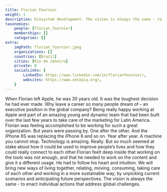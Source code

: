 ```yaml
---
title: Florian Fournier
weight: 1
description: Ecosystem development. The vision is always the same - to enact individual actions that address global challenges.
taxonomies:
    people: [florian_fournier]
    memberships: []
    categories: []
extra:
    imgPath: florian_fournier.jpeg
    organizations: []
    countries: [Brazil]
    cities: [Rio de Janeiro]
    private: 0
    socialLinks: {
        LinkedIn: https://www.linkedin.com/in/florianfournier/,
        websites: https://www.ootopia.org/,
    }
---
```


When Florian left Apple, he was 30 years old. It was the toughest decision he had ever made. Why leave a career so many people dream of – an executive position in the global company? Being really happy working at Apple and part of an amazing young and dynamic team that had been built over the last few years to take care of the marketing for Latin America. Florian was feeling accomplished to be working for such a great organization. But years were passing by. One after the other. And the iPhone 6S was replacing the iPhone 6 and so on. Year after year. A machine you cannot stop. Technology is amazing. Really. But so much seemed at stake about how it could be used to improve people’s lives and how they could really connect to each other.Florian feelt deep inside that working on the tools was not enough, and that he needed to work on the content and give it a different usage. He had to follow his heart and intuition. We will bring new ways of living together, relating, moving, consuming, taking care of each other and working in a more sustainable way, by unpicking current scenarios and anticipating future perspectives. The vision is always the same - to enact individual actions that address global challenges.
